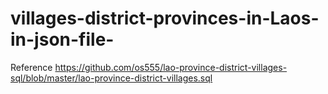 # villages-district-provinces-in-Laos-in-json-file-

Reference https://github.com/os555/lao-province-district-villages-sql/blob/master/lao-province-district-villages.sql
